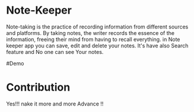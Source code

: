 # Note-Keeper

Note-taking is the practice of recording information from different sources and platforms. By taking notes, the writer records the essence of the information, freeing their mind from having to recall everything. in Note keeper app you can save, edit and delete your notes. It's have also Search feature and No one can see Your notes. 

#Demo

[](./notekeeper.PNG)


# Contribution 
Yes!!! nake it more and more Advance !!

